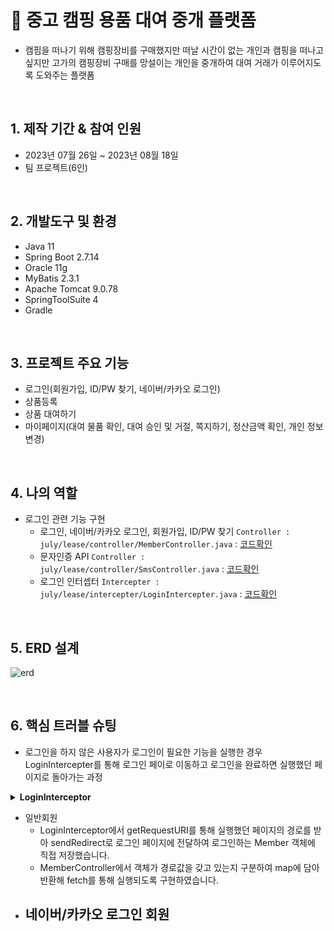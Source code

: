 # :pushpin: 중고 캠핑 용품 대여 중개 플랫폼 
- 캠핌을 떠나기 위해 캠핑장비를 구매했지만 떠날 시간이 없는 개인과 캠핑을 떠나고 싶지만 고가의 캠핑장비 구매를 망설이는 개인을 중개하여 대여 거래가 이루어지도록 도와주는 플랫폼
</br>

## 1. 제작 기간 & 참여 인원
-   2023년 07월 26일 ~ 2023년 08월 18일
-   팀 프로젝트(6인)
</br>

## 2. 개발도구 및 환경

-   Java 11
-   Spring Boot 2.7.14
-   Oracle 11g
-   MyBatis 2.3.1
-   Apache Tomcat 9.0.78
-   SpringToolSuite 4
-   Gradle

</br>

## 3. 프로젝트 주요 기능
- 로그인(회원가입, ID/PW 찾기, 네이버/카카오 로그인)
- 상품등록
- 상품 대여하기
- 마이페이지(대여 물품 확인, 대여 승인 및 거절, 쪽지하기, 정산금액 확인, 개인 정보 변경)
</br>

## 4. 나의 역할
- 로그인 관련 기능 구현
  - 로그인, 네이버/카카오 로그인, 회원가입, ID/PW 찾기 `Controller : july/lease/controller/MemberController.java` : [코드확인](https://github.com/seungchan5/Lease_project/blob/main/src/main/java/july/lease/controller/MemberController.java)
  - 문자인증 API `Controller : july/lease/controller/SmsController.java` : [코드확인](https://github.com/seungchan5/Lease_project/blob/main/src/main/java/july/lease/controller/SmsController.java)
  - 로그인 인터셉터 `Intercepter : july/lease/intercepter/LoginIntercepter.java` : [코드확인](https://github.com/seungchan5/Lease_project/blob/main/src/main/java/july/lease/intercept/LoginInterceptor.java)

 </br>


## 5. ERD 설계
![erd](https://github.com/seungchan5/Lease_project/assets/126455161/0fdc2ca6-686c-46a4-ab71-8d9fbdcf51f1)

</br>

## 6. 핵심 트러블 슈팅

- 로그인을 하지 않은 사용자가 로그인이 필요한 기능을 실행한 경우 LoginIntercepter를 통해 로그인 페이로 이동하고 로그인을 완료하면 실행했던 페이지로 돌아가는 과정

<details>
<summary><b>LoginInterceptor</b></summary>
<div markdown="1">
  
`july/lease/interceptor/LoginInterceptor.java`

```java
@Component
public class LoginInterceptor implements HandlerInterceptor {
		
	@Override
	public boolean preHandle(HttpServletRequest request, HttpServletResponse response, Object handler)
			throws Exception {
		
		String requestURI = request.getRequestURI();
		
		HttpSession session = request.getSession();
		if(session.getAttribute("memberId")== null) {			
			System.out.println(requestURI);
			response.sendRedirect("/login?redirectURL=" + requestURI);
			
			return false;
		}
		
		return true;
		
	}
	
}

```

</div>
</details>

- 일반회원
  - LoginInterceptor에서 getRequestURI를 통해 실행했던 페이지의 경로를 받아 sendRedirect로 로그인 페이지에 전달하여 로그인하는 Member 객체에 직접 저장했습니다.
  - MemberController에서 객체가 경로값을 갖고 있는지 구분하여 map에 담아 반환해 fetch를 통해 실행되도록 구현하였습니다. 
- 네이버/카카오 로그인 회원
  - 

